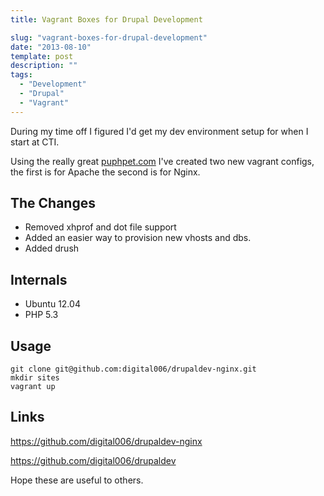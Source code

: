 ```yaml
---
title: Vagrant Boxes for Drupal Development

slug: "vagrant-boxes-for-drupal-development"
date: "2013-08-10"
template: post
description: ""
tags:
  - "Development"
  - "Drupal"
  - "Vagrant"
---
```

During my time off I figured I'd get my dev environment setup for when I start at CTI.

Using the really great [puphpet.com](https://puphpet.com/) I've created two new vagrant configs, the first is for Apache the second is for Nginx.

## The Changes
- Removed xhprof and dot file support
- Added an easier way to provision new vhosts and dbs.
- Added drush

## Internals
- Ubuntu 12.04
- PHP 5.3

## Usage
```
git clone git@github.com:digital006/drupaldev-nginx.git
mkdir sites
vagrant up
```

## Links
https://github.com/digital006/drupaldev-nginx

https://github.com/digital006/drupaldev

Hope these are useful to others.
